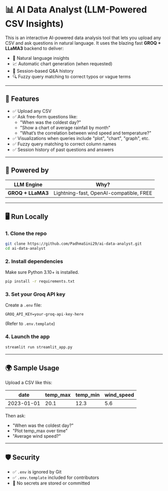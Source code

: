 # 📊 AI Data Analyst (LLM-Powered CSV Insights)

This is an interactive AI-powered data analysis tool that lets you upload any CSV and ask questions in natural language. It uses the blazing fast **GROQ + LLaMA3** backend to deliver:

- 💬 Natural language insights
- 📈 Automatic chart generation (when requested)
- 🧠 Session-based Q&A history
- 🔍 Fuzzy query matching to correct typos or vague terms

---

## 🚀 Features

- ✅ Upload any CSV
- ✅ Ask free-form questions like:
  - "When was the coldest day?"
  - "Show a chart of average rainfall by month"
  - "What’s the correlation between wind speed and temperature?"
- ✅ Visualizations when queries include "plot", "chart", "graph", etc.
- ✅ Fuzzy query matching to correct column names
- ✅ Session history of past questions and answers

---

## 🧠 Powered by

| LLM Engine         | Why?                               |
|--------------------|-------------------------------------|
| **GROQ + LLaMA3**  | Lightning-fast, OpenAI-compatible, FREE |

---

## 🖥️ Run Locally

### 1. Clone the repo

```bash
git clone https://github.com/PadhmaSini29/ai-data-analyst.git
cd ai-data-analyst
```

### 2. Install dependencies

Make sure Python 3.10+ is installed.

```bash
pip install -r requirements.txt
```

### 3. Set your Groq API key

Create a `.env` file:

```env
GROQ_API_KEY=your-groq-api-key-here
```

(Refer to `.env.template`)

### 4. Launch the app

```bash
streamlit run streamlit_app.py
```

---

## 🌍 Sample Usage

Upload a CSV like this:

| date       | temp_max | temp_min | wind_speed |
|------------|----------|----------|------------|
| 2023-01-01 | 20.1     | 12.3     | 5.6        |

Then ask:
- "When was the coldest day?"
- "Plot temp_max over time"
- "Average wind speed?"

---

## 🛡️ Security

- ✅ `.env` is ignored by Git
- ✅ `.env.template` included for contributors
- 🚫 No secrets are stored or committed


